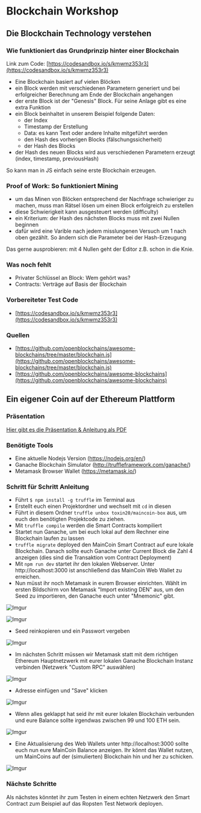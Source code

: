 # Blockchain Workshop

## Die Blockchain Technology verstehen 

### Wie funktioniert das Grundprinzip hinter einer Blockchain

Link zum Code: [https://codesandbox.io/s/kmwmz353r3](https://codesandbox.io/s/kmwmz353r3)

- Eine Blockchain basiert auf vielen Blöcken
- ein Block werden mit verschiedenen Parametern generiert und bei erfolgreicher Berechnung am Ende der Blockchain angehangen
- der erste Block ist der "Genesis" Block. Für seine Anlage gibt es eine extra Funktion
- ein Block beinhaltet in unserem Beispiel folgende Daten:
	- der Index
	- Timestamp der Erstellung
	- Data: es kann Text oder andere Inhalte mitgeführt werden
	- den Hash des vorherigen Blocks (fälschungssicherheit)
	- der Hash des Blocks
- der Hash des neuen Blocks wird aus verschiedenen Parametern erzeugt (index, timestamp, previousHash)

So kann man in JS einfach seine erste Blockchain erzeugen.

### Proof of Work: So funktioniert Mining

- um das Minen von Blöcken entsprechend der Nachfrage schwieriger zu machen, muss man Rätsel lösen um einen Block erfolgreich zu erstellen
- diese Schwierigkeit kann ausgesteuert werden (difficulty)
- ein Kriterium: der Hash des nächsten Blocks muss mit zwei Nullen beginnen
- dafür wird eine Varible nach jedem misslungenen Versuch um 1 nach oben gezählt. So ändern sich die Parameter bei der Hash-Erzeugung

Das gerne ausprobieren: mit 4 Nullen geht der Editor z.B. schon in die Knie.

### Was noch fehlt

- Privater Schlüssel an Block: Wem gehört was?
- Contracts: Verträge auf Basis der Blockchain

### Vorbereiteter Test Code

- [https://codesandbox.io/s/kmwmz353r3](https://codesandbox.io/s/kmwmz353r3)

### Quellen

- [https://github.com/openblockchains/awesome-blockchains/tree/master/blockchain.js](https://github.com/openblockchains/awesome-blockchains/tree/master/blockchain.js)
- [https://github.com/openblockchains/awesome-blockchains](https://github.com/openblockchains/awesome-blockchains)

## Ein eigener Coin auf der Ethereum Plattform

### Präsentation

[Hier gibt es die Präsentation & Anleitung als PDF](https://github.com/rofthedeep/blockchain-workshop/raw/master/ethereum_smart_contracts.pdf)

### Benötigte Tools

- Eine aktuelle Nodejs Version (https://nodejs.org/en/)
- Ganache Blockchain Simulator (http://truffleframework.com/ganache/)
- Metamask Browser Wallet (https://metamask.io/)

### Schritt für Schritt Anleitung

* Führt `$ npm install -g truffle` im Terminal aus
* Erstellt euch einen Projektordner und wechselt mit `cd` in diesen
* Führt in diesem Ordner `truffle unbox toxin20/maincoin-box` aus, um euch den benötigten Projektcode zu ziehen.
* Mit `truffle compile` werden die Smart Contracts kompiliert
* Startet nun Ganache, um bei euch lokal auf dem Rechner eine Blockchain laufen zu lassen
* `truffle migrate` deployed den MainCoin Smart Contract auf eure lokale Blockchain. Danach sollte euch Ganache unter Current Block die Zahl 4 anzeigen (dies sind die Transaktion vom Contract Deployment)
* Mit `npm run dev` startet ihr den lokalen Webserver. Unter http://localhost:3000 ist anschließend das MainCoin Web Wallet zu erreichen.
* Nun müsst ihr noch Metamask in eurem Browser einrichten. Wählt im ersten Bildschirm von Metamask "Import existing DEN" aus, um den Seed zu importieren, den Ganache euch unter "Mnemonic" gibt. 

![Imgur](https://i.imgur.com/80NqxEg.png)

![Imgur](https://i.imgur.com/WfVVioR.png)

* Seed reinkopieren und ein Passwort vergeben

![Imgur](https://i.imgur.com/sJdSoAc.png)

* Im nächsten Schritt müssen wir Metamask statt mit dem richtigen Ethereum Hauptnetzwerk mit eurer lokalen Ganache Blockchain Instanz verbinden (Netzwerk "Custom RPC" auswählen)

![Imgur](https://i.imgur.com/Tg7yVrg.png)

* Adresse einfügen und "Save" klicken

![Imgur](https://i.imgur.com/KX6DVny.png)

* Wenn alles geklappt hat seid ihr mit eurer lokalen Blockchain verbunden und eure Balance sollte irgendwas zwischen 99 und 100 ETH sein.

![Imgur](https://i.imgur.com/7kIHIdG.png)

* Eine Aktualisierung des Web Wallets unter http://localhost:3000 sollte euch nun eure MainCoin Balance anzeigen. Ihr könnt das Wallet nutzen, um MainCoins auf der (simulierten) Blockchain hin und her zu schicken.

![Imgur](https://i.imgur.com/1P4l6Wr.png)

### Nächste Schritte

Als nächstes könntet ihr zum Testen in einem echten Netzwerk den Smart Contract zum Beispiel auf das Ropsten Test Network deployen. 
